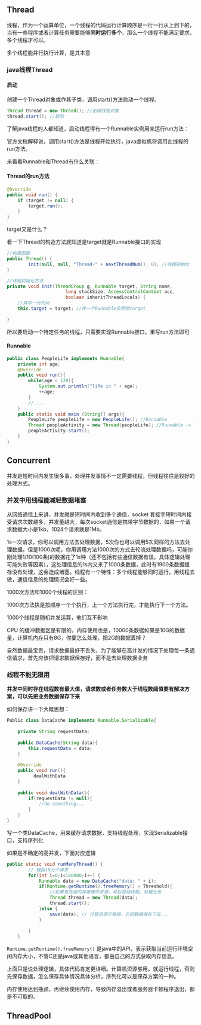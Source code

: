 ## Thread

线程，作为一个运算单位，一个线程的代码运行计算顺序是一行一行从上到下的，当有一些程序或者计算任务需要能够**同时运行多个**，那么一个线程不能满足要求，多个线程才可以。

多个线程能并行执行计算，是其本意



### java线程Thread

#### 启动

创建一个Thread对象或作其子类，调用start()方法启动一个线程。

```java
Thread thread = new Thread(); //创建线程对象
thread.start(); //启动
```



了解java线程的人都知道，启动线程得有一个Runnable实例用来运行run方法：

官方文档解释说，调用start()方法是线程开始执行，java虚拟机将调用此线程的run方法。

来看看Runnable和Thread有什么关联：

#### Thread的run方法

```java
@Override
public void run() {
    if (target != null) {
        target.run();
    }
}
```

target又是什么？

看一下Thread的构造方法就知道是target就是Runnable接口的实现

```java
//构造函数
public Thread() {
        init(null, null, "Thread-" + nextThreadNum(), 0); //线程初始化
}

//线程初始化方法
private void init(ThreadGroup g, Runnable target, String name,
                      long stackSize, AccessControlContext acc,
                      boolean inheritThreadLocals) {
    //其中一行代码
    this.target = target; //传一个Runnable实例给target
    
}
```

所以要启动一个特定任务的线程，只需要实现Runnable接口，重写run方法即可

#### Runnable

```java
public class PeopleLife implements Runnable{
    private int age;
    @Override
    public void run(){
        while(age < 120){
            System.out.println("life in " + age);
            ++age;
        }
        //....
    }
    public static void main (String[] args){
        PeopleLife peopleLife = new PeopleLife(); //Runnable
        Thread peopleActivity = new Thread(peopleLife); //Runnable -> Thread
        peopleActivity.start();
    }
}
```



## Concurrent

并发是短时间内发生很多事，处理并发事情不一定需要线程，但线程往往是较好的处理方式。



### 并发中用线程能减轻数据堵塞

从网络通信上来讲，并发就是短时间内收到多个通信，socket 套接字短时间内接受请求次数越多，并发量越大，每次socket通信是携带字节数据的，如果一个请求数据大小是1kb，1024个请求就是1Mb。

1s一次请求，你可以调用方法去处理数据，5次你也可以调用5次同样的方法去处理数据。但是1000次呢，你用调用方法1000次的方式去轮流处理数据吗，可能你刚处理1/10(100条)的数据花了1s钟（还不包括有些通信数据有误，具体逻辑处理可能失败等因素），这处理信息的1s内又来了1000条数据，此时有1900条数据缓存没有处理，这会造成堵塞。线程有一个特性：多个线程能够同时运行，用线程去做，通信信息的处理情况会好一些。



1000次方法和1000个线程的区别：

1000次方法执是按顺序一个个执行，上一个方法执行完，才能执行下一个方法。

1000个线程是随机并发运算，他们互不影响

CPU 的缓冲数据区是有限的，内存使用也是，10000条数据如果是10G的数据量，计算机内存只有8G，你要怎么处理，把2G的数据丢掉？

自然数据最宝贵，请求数据最好不丢失，为了能够在高并发的情况下处理每一条通信请求，首先应该把请求数据保存好，而不是去处理数据业务



### 线程不能无限用



**并发中同时存在线程数有最大值，请求数或者任务数大于线程数阈值要有解决方案，可以先把业务数据保存下来**

如何保存讲一下大概思想：

```java
Public class DataCache implements Runnable,Serializable{
    
    private String requestData;
    
    public DataCache(String data){
        this.requestData = data;
    }
    
    @Override
    public void run(){
    	  dealWithData  
    }
    
    public void dealWithData(){
        if(requestData != null){
            //do something...
        }
    }
}
```

写一个类DataCache，用来缓存请求数据，支持线程处理，实现Serializable接口，支持序列化

如果是不确定的高并发，下面对应逻辑

```java
public static void runManyThread() {
		// 模拟10万个请求
		for(int i=0;i<100000;i++) {
			Runnable data = new DataCache("data: " + i);
            if(Runtime.getRuntime().freeMemory() > Threshold){
                //如果有充足内存等硬件资源，可以启动线程，处理业务
                Thread thread = new Thread(data);
                thread.start(); 
            }else {
                save(data); // 计算资源不够用，先把数据保存下来...
            }
			
		}	
	}

```

`Runtime.getRuntime().freeMemory()` 是java中的API，表示获取当前运行环境空闲内存大小，不管C还是java或其他语言，都由自己的方式获取内存信息。

上面只是说处理逻辑，具体代码肯定更详细。计算机资源够用，就运行线程，否则先保存数据，怎么保存具体情况具体分析，序列化可以是保存方案的一种。

内存使用达到瓶颈，再继续使用内存，导致内存溢出或者服务器卡顿程序退出，都是不可取的。





## ThreadPool



